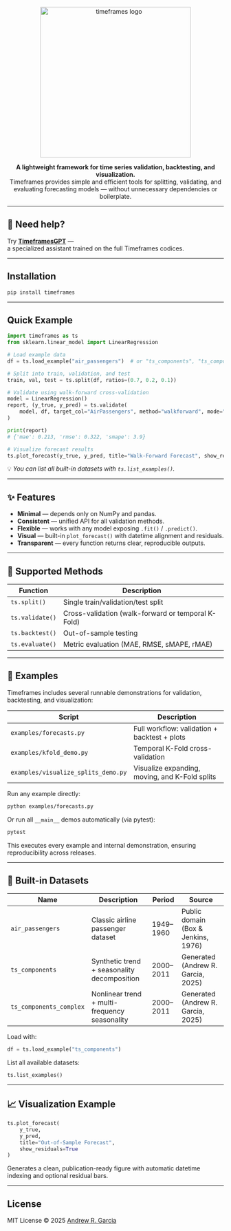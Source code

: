 <!-- LOGO -->
<p align="center">
  <img src="https://github.com/user-attachments/assets/c2bb88b8-1edb-4fdc-8b11-3e6966481a88" width="350" alt="timeframes logo"/>
</p>

<p align="center">
  <strong>A lightweight framework for time series validation, backtesting, and visualization.</strong><br/>
Timeframes provides simple and efficient tools for splitting, validating, and evaluating forecasting models — without unnecessary dependencies or boilerplate.
</p>

---

## 🧠 Need help?

Try **[TimeframesGPT](https://chatgpt.com/g/g-68ec3fa47a808191afbe09cbd63ab611-timeframesgpt-v1-0)** —  
a specialized assistant trained on the full Timeframes codices.

---

## Installation

```bash
pip install timeframes
```

---

## Quick Example

```python
import timeframes as ts
from sklearn.linear_model import LinearRegression

# Load example data
df = ts.load_example("air_passengers")  # or "ts_components", "ts_components_complex"

# Split into train, validation, and test
train, val, test = ts.split(df, ratios=(0.7, 0.2, 0.1))

# Validate using walk-forward cross-validation
model = LinearRegression()
report, (y_true, y_pred) = ts.validate(
    model, df, target_col="AirPassengers", method="walkforward", mode="expanding", folds=5, return_preds=True
)

print(report)
# {'mae': 0.213, 'rmse': 0.322, 'smape': 3.9}

# Visualize forecast results
ts.plot_forecast(y_true, y_pred, title="Walk-Forward Forecast", show_residuals=True)
```

💡 *You can list all built-in datasets with `ts.list_examples()`.*

---

## ✨ Features

* **Minimal** — depends only on NumPy and pandas.
* **Consistent** — unified API for all validation methods.
* **Flexible** — works with any model exposing `.fit()` / `.predict()`.
* **Visual** — built-in `plot_forecast()` with datetime alignment and residuals.
* **Transparent** — every function returns clear, reproducible outputs.

---

## 🧩 Supported Methods

| Function        | Description                                        |
| --------------- | -------------------------------------------------- |
| `ts.split()`    | Single train/validation/test split                 |
| `ts.validate()` | Cross-validation (walk-forward or temporal K-Fold) |
| `ts.backtest()` | Out-of-sample testing                              |
| `ts.evaluate()` | Metric evaluation (MAE, RMSE, sMAPE, rMAE)         |

---

## 📂 Examples

Timeframes includes several runnable demonstrations for validation, backtesting, and visualization:

| Script                              | Description                                    |
| ----------------------------------- | ---------------------------------------------- |
| `examples/forecasts.py`             | Full workflow: validation + backtest + plots   |
| `examples/kfold_demo.py`            | Temporal K-Fold cross-validation               |
| `examples/visualize_splits_demo.py` | Visualize expanding, moving, and K-Fold splits |

Run any example directly:

```bash
python examples/forecasts.py
```

Or run all `__main__` demos automatically (via pytest):

```bash
pytest
```

This executes every example and internal demonstration, ensuring reproducibility across releases.

---

## 🧠 Built-in Datasets

| Name                    | Description                                   | Period    | Source                              |
| ----------------------- | --------------------------------------------- | --------- | ----------------------------------- |
| `air_passengers`        | Classic airline passenger dataset             | 1949–1960 | Public domain (Box & Jenkins, 1976) |
| `ts_components`         | Synthetic trend + seasonality decomposition   | 2000–2011 | Generated (Andrew R. Garcia, 2025)  |
| `ts_components_complex` | Nonlinear trend + multi-frequency seasonality | 2000–2011 | Generated (Andrew R. Garcia, 2025)  |

Load with:

```python
df = ts.load_example("ts_components")
```

List all available datasets:

```python
ts.list_examples()
```

---

## 📈 Visualization Example

```python
ts.plot_forecast(
    y_true, 
    y_pred, 
    title="Out-of-Sample Forecast", 
    show_residuals=True
)
```

Generates a clean, publication-ready figure with automatic datetime indexing and optional residual bars.

---

## License

MIT License © 2025 [Andrew R. Garcia](https://github.com/andrewrgarcia)
